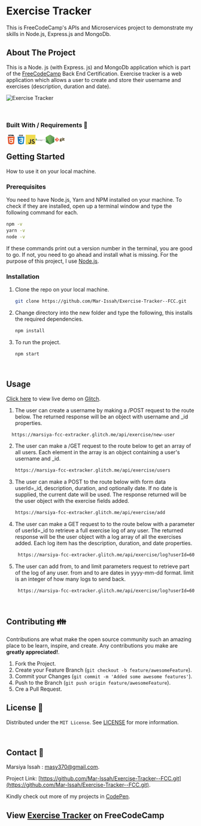 # Exercise Tracker
This is FreeCodeCamp's APIs and Microservices project to demonstrate my skills in Node.js, Express.js and MongoDb.

## About The Project
This is a Node. js (with Express. js) and MongoDb application which is part of the [FreeCodeCamp](https://www.freecodecamp.org/) Back End Certification. Exercise tracker is a web application which allows a user to create and store their username and exercises (description, duration and date).

![Exercise Tracker](https://res.cloudinary.com/dytnpjxrd/image/upload/v1617817803/My%20Website%20Projects/ex_tracker_rflftm.png)

<br>

### Built With / Requirements :construction_worker:
<img align="left" alt="HTML5" width="26px" src="https://raw.githubusercontent.com/github/explore/80688e429a7d4ef2fca1e82350fe8e3517d3494d/topics/html/html.png" />
<img align="left" alt="CSS3" width="26px" src="https://raw.githubusercontent.com/github/explore/80688e429a7d4ef2fca1e82350fe8e3517d3494d/topics/css/css.png" />
<img align="left" alt="JavaScript" width="26px" src="https://raw.githubusercontent.com/github/explore/80688e429a7d4ef2fca1e82350fe8e3517d3494d/topics/javascript/javascript.png" />
<img align="left" alt="MongoDB" width="26px" src="https://raw.githubusercontent.com/github/explore/80688e429a7d4ef2fca1e82350fe8e3517d3494d/topics/mongodb/mongodb.png" />
<img align="left" alt="Node.js" width="26px" src="https://raw.githubusercontent.com/github/explore/80688e429a7d4ef2fca1e82350fe8e3517d3494d/topics/nodejs/nodejs.png" />
<img align="left" alt="Git" width="26px" src="https://raw.githubusercontent.com/github/explore/80688e429a7d4ef2fca1e82350fe8e3517d3494d/topics/git/git.png" />


<br>

<!-- GETTING STARTED -->

## Getting Started
How to use it on your local machine.

### Prerequisites
You need to have Node.js, Yarn and NPM installed on your machine. To check if they are installed, open up a terminal window and type the following command for each.
 ```sh
npm -v
yarn -v
node -v
   ```
   
If these commands print out a version number in the terminal, you are good to go. If not, you need to go ahead and install what is missing. For the purpose of this project, I use [Node.js](https://nodejs.org/en/).

### Installation

1. Clone the repo on your local machine.
   ```sh
   git clone https://github.com/Mar-Issah/Exercise-Tracker--FCC.git
   ```
2. Change directory into the new folder and type the following, this installs the required dependencies.
    ```sh
    npm install
   ```
3. To run the project.
   ```sh
   npm start
   ```

<br>

<!-- USAGE EXAMPLES -->

## Usage
[Click here](https://marsiya-fcc-extracker.glitch.me) to view live demo on [Glitch](https://glitch.com/).

1. The user can create a username by making a /POST request to the route below. The returned response will be an object with username and _id properties.
  ```sh
    https://marsiya-fcc-extracker.glitch.me/api/exercise/new-user
   ```
2. The user can make a /GET request to the route below to get an array of all users. Each element in the array is an object containing a user's username and _id.
    ```sh
    https://marsiya-fcc-extracker.glitch.me/api/exercise/users
   ```
3. The user can make a POST  to the route below with form data userId=_id, description, duration, and optionally date. If no date is supplied, the current date will be used. The response returned will be the user object with the exercise fields added.
    ```sh
    https://marsiya-fcc-extracker.glitch.me/api/exercise/add
   ```

4. The user can make a GET request to to the route below with a parameter of userId=_id to retrieve a full exercise log of any user. The returned response will be the user object with a log array of all the exercises added. Each log item has the description, duration, and date properties.
   ```sh
    https://marsiya-fcc-extracker.glitch.me/api/exercise/log?userId=6040249c36889d49d29fc2e8
   ```
5. The user can add from, to and limit parameters request to retrieve part of the log of any user. from and to are dates in yyyy-mm-dd format. limit is an integer of how many logs to send back.
   ```sh
    https://marsiya-fcc-extracker.glitch.me/api/exercise/log?userId=6040249c36249d49d29kc2e8&from=2021-01-01&to=2021-02-02&limit=2
   ```
   
<br>
<!-- CONTRIBUTING -->

## Contributing :family:

Contributions are what make the open source community such an amazing place to be learn, inspire, and create. Any contributions you make are **greatly appreciated!**.

1. Fork the Project.
2. Create your Feature Branch (`git checkout -b feature/awesomeFeature`).
3. Commit your Changes (`git commit -m 'Added some awesome features'`).
4. Push to the Branch (`git push origin feature/awesomeFeature`).
5. Cre a Pull Request.
   <br>

<!-- LICENSE -->

## License :page_facing_up:

Distributed under the `MIT License`. See [LICENSE](https://choosealicense.com/licenses/mit/) for more information.

<!-- CONTACT -->

<br>

## Contact :e-mail:

Marsiya Issah : masy370@gmail.com.

Project Link: [https://github.com/Mar-Issah/Exercise-Tracker--FCC.git](https://github.com/Mar-Issah/Exercise-Tracker--FCC.git).

Kindly check out more of my projects in [CodePen](https://codepen.io/your-work/).

## View [Exercise Tracker](https://www.freecodecamp.org/learn/apis-and-microservices/apis-and-microservices-projects/exercise-tracker) on FreeCodeCamp

